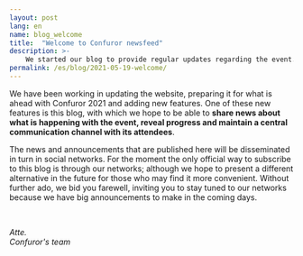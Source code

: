 ```yaml
---
layout: post
lang: en
name: blog_welcome
title:  "Welcome to Confuror newsfeed"
description: >-
    We started our blog to provide regular updates regarding the event.
permalink: /es/blog/2021-05-19-welcome/
---
```


We have been working in updating the website, preparing it for what is ahead with Confuror 2021 and adding new features. One of these new features is this blog, with which we hope to be able to **share news about what is happening with the event, reveal progress and maintain a central communication channel with its attendees**.

The news and announcements that are published here will be disseminated in turn in social networks. For the moment the only official way to subscribe to this blog is through our networks; although we hope to present a different alternative in the future for those who may find it more convenient. Without further ado, we bid you farewell, inviting you to stay tuned to our networks because we have big announcements to make in the coming days.

<br>

*Atte.
<br>
Confuror's team*